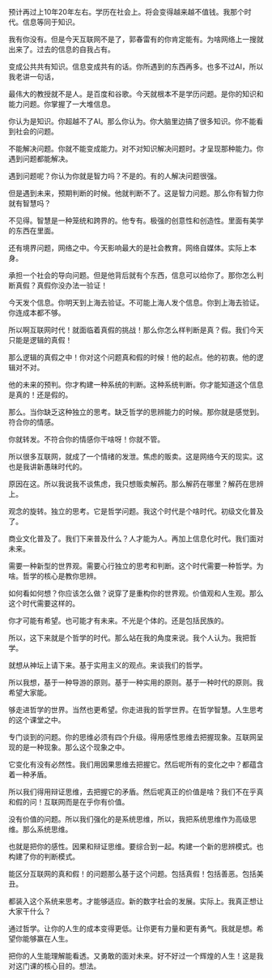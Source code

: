 预计再过上10年20年左右。学历在社会上。将会变得越来越不值钱。我那个时代。信息等同于知识。

我有你没有。但是今天互联网不是了，郭春雷有的你肯定能有。为啥网络上一搜就出来了。过去的信息的自我占有。

变成公共共有知识。信息变成共有的话。你所遇到的东西再多。也多不过AI，所以我老讲一句话，

最伟大的教授就不是人。是百度和谷歌。今天就根本不是学历问题。是你的知识和能力问题。你掌握了一大堆信息。

你认为是知识。你超越不了AI。那么你认为。你大脑里边搞了很多知识。你不能看到社会的问题。

不能解决问题。你就不能变成能力。对不对知识解决问题时。才呈现那种能力。你遇到问题都能解决。

遇到问题呢？你认为你就是智力吗？不是的。有的人解决问题很强。

但是遇到未来，预期判断的时候。他就判断不了。这是智力问题。那么你有智力你就有智慧吗？

不见得。智慧是一种笼统和跨界的。他专有。极强的创意性和创造性。里面有美学的东西在里面。

还有境界问题，网络之中。今天影响最大的是社会教育。网络自媒体。实际上本身。

承担一个社会的导向问题。但是他背后就有个东西，信息可以给你了。那你怎么判断真假？真假你没办法一验证！

今天发个信息。你明天到上海去验证。不可能上海人发个信息。你到上海去验证。你连成本都不够。

所以啊互联网时代！就面临着真假的挑战！那么你怎么样判断是真？假。我们今天只能是逻辑的真假！

那么逻辑的真假之中！你对这个问题真和假的时候！他的起点。他的初衷。他的逻辑对不对。

他的未来的预判。你才构建一种系统的判断。这种系统判断。你才能知道这个信息是真的！还是假的。

那么。当你缺乏这种独立的思考。缺乏哲学的思辨能力的时候。那你就是感觉到。符合你的情感。

你就转发。不符合你的情感你干啥呀！你就不管。

所以很多互联网，就成了一个情绪的发泄。焦虑的贩卖。这是网络今天的现实。这也是我讲新愚昧时代的。

原因在这。所以我说我不谈焦虑，我只想贩卖解药。那么解药在哪里？解药在思辨上。

观念的旋转。独立的思考。它是哲学问题。我这个时代是个啥时代。初级文化普及了。

商业文化普及了。我们下来普及什么？人才能为人。再加上信息化时代。我们面对未来。

需要一种新型的世界观。需要心行独立的思考和判断。这个时代需要一种哲学。为啥。哲学的核心是教你思辨。

如何看如何想？你应该怎么做？说穿了是重构你的世界观。价值观和人生观。那么这个时代需要这样的。

你才可能有希望。也可能才有未来。不光是个体的。还是包括民族的。

所以，这下来就是个哲学的时代。那么站在我的角度来说。我个人认为。我把哲学。

就想从神坛上请下来。基于实用主义的观点。来谈我们的哲学。

所以我想，基于一种导游的原则。基于一种实用的原则。基于一种时代的原则。我希望大家能。

够走进哲学的世界。当然也更希望。你走进我的哲学世界。在哲学智慧。人生思考的这个课堂之中。

专门谈到的问题。你的思维必须有四个升级。得用感性思维去把握现象。互联网呈现的是一种现象。那么这个现象之中。

它变化有没有必然性。我们用因果思维去把握它。然后呢所有的变化之中？都蕴含着一种矛盾。

所以我们得用辩证思维，去把握它的矛盾。然后呢真正的价值是啥？我们不在乎真和假的问！互联网而是在乎你有价值。

没有价值的问题。所以我们强化的是系统思维，所以，我把系统思维作为高级思维。那么系统思维。

也就是把你的感性。因果和辩证思维。要综合到一起。构建一个新的思辨模式。也构建了你的判断模式。

能区分互联网的真和假！的问题那么基于这个问题。包括真假！包括善恶。包括美丑。

都装入这个系统来思考。才能够适应。新的数字社会的发展。实际上。我真正想让大家干什么？

通过哲学。让你的人生的成本变得更低。让你更有力量和更有勇气。我就是想。希望你能够赢在人生。

把你的人生能理解能看透。又勇敢的面对未来。好不好过一个辉煌的人生！这是我对这门课的核心目的。想法。
